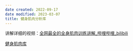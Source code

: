 ```yaml
---
date created: 2022-09-17
date modified: 2023-03-07
title: 健身肌肉分析库
---
```


讲解详细的视频：[全网最全的全身肌肉训练讲解_哔哩哔哩_bilibili](https://www.bilibili.com/video/BV1344y1e7ur?spm_id_from=333.337.search-card.all.click&vd_source=c16ee9cfb2023d2af8428dbfe604b72f)

[健身肌肉库](https://www.notion.so/oldwinter/88957f5d92834dd8893add3532c6d0e1)
